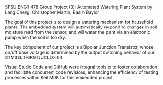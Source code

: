 SFSU ENGR 478 Group Project (3): Automated Watering Plant System
by Lang Cheng, Christopher Martin, Basim Baylor

The goal of this project is to design a watering mechanism for household plants. The embedded system will automatically respond to changes in soil moisture read from the sensor, and will water the plant via an electronic pump when the soil is too dry.

The key component of our project is a Bipolar Junction Transistor, whose on/off base voltage is determined by the output switching behavior of our STM32L476RG NUCLEO-64.

Visual Studio Code and GitHub were integral tools to to foster collaboration and facilitate concurrent code revisions, enhancing the efficiency of testing processes within Keil MDK for this embedded project.
